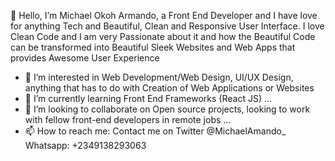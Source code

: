 👋 Hello, I’m Michael Okoh Armando, a Front End Developer and I have love for anything Tech and Beautiful, Clean and Responsive User Interface. I love Clean Code and
I am very Passionate about it and how the Beautiful Code can be transformed into Beautiful Sleek Websites and Web Apps that provides Awesome User Experience
- 👀 I’m interested in Web Development/Web Design, UI/UX Design, anything that has to do with Creation of Web Applications or Websites
- 🌱 I’m currently learning Front End Frameworks (React JS) ...
- 💞️ I’m looking to collaborate on Open source projects, looking to work with fellow front-end developers in remote jobs  ...
- 📫 How to reach me: Contact me on Twitter @MichaelAmando_ Whatsapp: +2349138293063

<!---
michaelarmando1/michaelarmando1 is a ✨ special ✨ repository because its `README.md` (this file) appears on your GitHub profile.
You can click the Preview link to take a look at your changes.
--->
